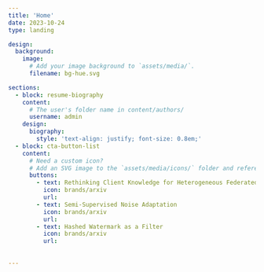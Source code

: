 ```yaml
---
title: 'Home'
date: 2023-10-24
type: landing

design:
  background:
    image:
      # Add your image background to `assets/media/`.
      filename: bg-hue.svg

sections:
  - block: resume-biography
    content:
      # The user's folder name in content/authors/
      username: admin
    design:
      biography:
        style: 'text-align: justify; font-size: 0.8em;'
  - block: cta-button-list
    content:
      # Need a custom icon?
      # Add an SVG image to the `assets/media/icons/` folder and reference it in the `icon` field below
      buttons:
        - text: Rethinking Client Knowledge for Heterogeneous Federated Learning
          icon: brands/arxiv
          url: 
        - text: Semi-Supervised Noise Adaptation
          icon: brands/arxiv
          url: 
        - text: Hashed Watermark as a Filter
          icon: brands/arxiv
          url: 
      
        
---
```

